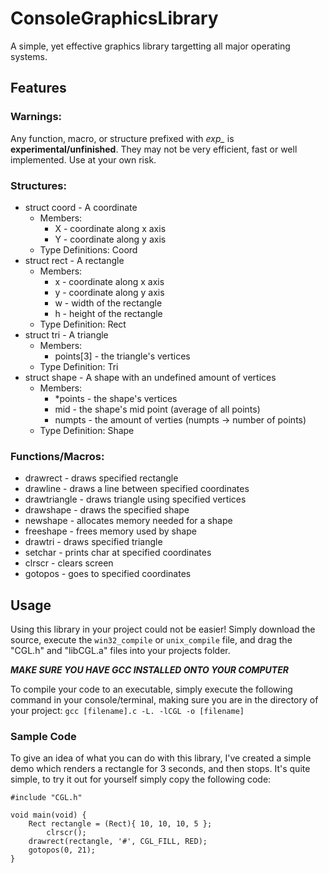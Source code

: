 # ConsoleGraphicsLibrary

A simple, yet effective graphics library targetting all major operating systems.

## Features

### Warnings: 
Any function, macro, or structure prefixed with _exp\__ is **experimental/unfinished**. They may not be very efficient, fast or well implemented. Use at your own risk.

### Structures:
* struct coord - A coordinate
  * Members: 
    * X - coordinate along x axis
    * Y - coordinate along y axis
  * Type Definitions: Coord
* struct rect - A rectangle
  * Members: 
    * x - coordinate along x axis
    * y - coordinate along y axis
    * w - width of the rectangle
    * h - height of the rectangle 
  * Type Definition: Rect
* struct tri - A triangle
  * Members: 
    * points[3] - the triangle's vertices
  * Type Definition: Tri
* struct shape - A shape with an undefined amount of vertices
  * Members:
    * \*points - the shape's vertices
    * mid - the shape's mid point (average of all points)
    * numpts - the amount of verties (numpts -> number of points)  
  * Type Definition: Shape
 
### Functions/Macros:
* drawrect - draws specified rectangle
* drawline - draws a line between specified coordinates
* drawtriangle - draws triangle using specified vertices
* drawshape - draws the specified shape
* newshape - allocates memory needed for a shape
* freeshape - frees memory used by shape
* drawtri - draws specified triangle
* setchar - prints char at specified coordinates
* clrscr - clears screen
* gotopos - goes to specified coordinates

## Usage

Using this library in your project could not be easier! Simply download the source, execute the `win32_compile` or `unix_compile` file, and drag the "CGL.h" and "libCGL.a" files into your projects folder.

***MAKE SURE YOU HAVE GCC INSTALLED ONTO YOUR COMPUTER***

To compile your code to an executable, simply execute the following command in your console/terminal, making sure you are in the directory of your project:
`gcc [filename].c -L. -lCGL -o [filename]`

### Sample Code
To give an idea of what you can do with this library, I've created a simple demo which renders a rectangle for 3 seconds, and then stops. It's quite simple, to try it out for yourself simply copy the following code:

```
#include "CGL.h"

void main(void) {
	Rect rectangle = (Rect){ 10, 10, 10, 5 };
        clrscr();
	drawrect(rectangle, '#', CGL_FILL, RED);
	gotopos(0, 21);
}
```
